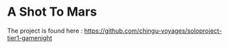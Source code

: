 # A Shot To Mars

The project is found here : https://github.com/chingu-voyages/soloproject-tier1-gamenight